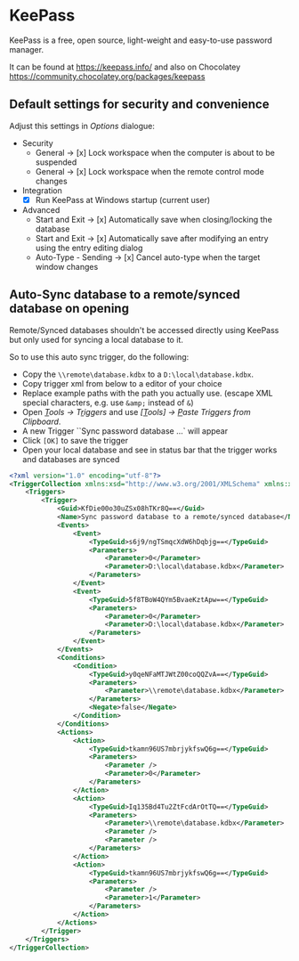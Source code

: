 # KeePass

KeePass is a free, open source, light-weight and easy-to-use password manager.

It can be found at <https://keepass.info/> and also on Chocolatey <https://community.chocolatey.org/packages/keepass>

## Default settings for security and convenience

Adjust this settings in *Options* dialogue:

* Security
    * General -> [x] Lock workspace when the computer is about to be suspended
    * General -> [x] Lock workspace when the remote control mode changes
* Integration
    * [x] Run KeePass at Windows startup (current user)
* Advanced
    * Start and Exit -> [x] Automatically save when closing/locking the database
    * Start and Exit -> [x] Automatically save after modifying an entry using the entry editing dialog
    * Auto-Type - Sending -> [x] Cancel auto-type when the target window changes

## Auto-Sync database to a remote/synced database on opening

Remote/Synced databases shouldn't be accessed directly using KeePass but only used for syncing a local database to it.

So to use this auto sync trigger, do the following:

* Copy the `\\remote\database.kdbx` to a `D:\local\database.kdbx`.
* Copy trigger xml from below to a editor of your choice
* Replace example paths with the path you actually use. (escape XML special characters, e.g. use `&amp;` instead of `&`)
* Open *<u>T</u>ools -> T<u>r</u>iggers* and use *[<u>T</u>ools] -> <u>P</u>aste Triggers from Clipboard*.
* A new Trigger ``Sync password database ...` will appear
* Click `[OK]` to save the trigger
* Open your local database and see in status bar that the trigger works and databases are synced

```xml
<?xml version="1.0" encoding="utf-8"?>
<TriggerCollection xmlns:xsd="http://www.w3.org/2001/XMLSchema" xmlns:xsi="http://www.w3.org/2001/XMLSchema-instance">
	<Triggers>
		<Trigger>
			<Guid>KfDie00o30uZSx08hTKr8Q==</Guid>
			<Name>Sync password database to a remote/synced database</Name>
			<Events>
				<Event>
					<TypeGuid>s6j9/ngTSmqcXdW6hDqbjg==</TypeGuid>
					<Parameters>
						<Parameter>0</Parameter>
						<Parameter>D:\local\database.kdbx</Parameter>
					</Parameters>
				</Event>
				<Event>
					<TypeGuid>5f8TBoW4QYm5BvaeKztApw==</TypeGuid>
					<Parameters>
						<Parameter>0</Parameter>
						<Parameter>D:\local\database.kdbx</Parameter>
					</Parameters>
				</Event>
			</Events>
			<Conditions>
				<Condition>
					<TypeGuid>y0qeNFaMTJWtZ00coQQZvA==</TypeGuid>
					<Parameters>
						<Parameter>\\remote\database.kdbx</Parameter>
					</Parameters>
					<Negate>false</Negate>
				</Condition>
			</Conditions>
			<Actions>
				<Action>
					<TypeGuid>tkamn96US7mbrjykfswQ6g==</TypeGuid>
					<Parameters>
						<Parameter />
						<Parameter>0</Parameter>
					</Parameters>
				</Action>
				<Action>
					<TypeGuid>Iq135Bd4Tu2ZtFcdArOtTQ==</TypeGuid>
					<Parameters>
						<Parameter>\\remote\database.kdbx</Parameter>
						<Parameter />
						<Parameter />
					</Parameters>
				</Action>
				<Action>
					<TypeGuid>tkamn96US7mbrjykfswQ6g==</TypeGuid>
					<Parameters>
						<Parameter />
						<Parameter>1</Parameter>
					</Parameters>
				</Action>
			</Actions>
		</Trigger>
	</Triggers>
</TriggerCollection>
```
